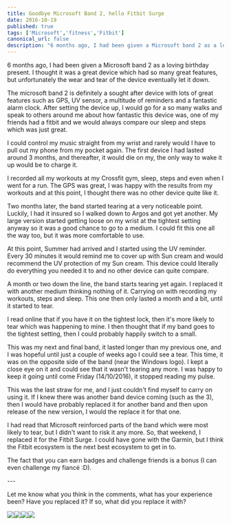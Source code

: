 ```yaml
---
title: Goodbye Microsoft Band 2, hello Fitbit Surge
date: 2016-10-19
published: true
tags: ['Microsoft','fitness','Fitbit']
canonical_url: false
description: "6 months ago, I had been given a Microsoft band 2 as a loving birthday present. I thought it was a great device which had so many great features, but unfortunately the wear and tear of the device eventually let it down."
---
```


6 months ago, I had been given a Microsoft band 2 as a loving birthday present. I thought it was a great device which had so many great features, but unfortunately the wear and tear of the device eventually let it down.

The microsoft band 2 is definitely a sought after device with lots of great features such as GPS, UV sensor, a multitude of reminders and a fantastic alarm clock. After setting the device up, I would go for a so many walks and speak to others around me about how fantastic this device was, one of my friends had a fitbit and we would always compare our sleep and steps which was just great.

I could control my music straight from my wrist and rarely would I have to pull out my phone from my pocket again. The first device I had lasted around 3 months, and thereafter, it would die on my, the only way to wake it up would be to charge it.

I recorded all my workouts at my Crossfit gym, sleep, steps and even when I went for a run. The GPS was great, I was happy with the results from my workouts and at this point, I thought there was no other device quite like it.

Two months later, the band started tearing at a very noticeable point. Luckily, I had it insured so I walked down to Argos and got yet another. My large version started getting loose on my wrist at the tightest setting anyway so it was a good chance to go to a medium. I could fit this one all the way too, but it was more comfortable to use.

At this point, Summer had arrived and I started using the UV reminder. Every 30 minutes it would remind me to cover up with Sun cream and would recommend the UV protection of my Sun cream. This device could literally do everything you needed it to and no other device can quite compare.

A month or two down the line, the band starts tearing yet again. I replaced it with another medium thinking nothing of it. Carrying on with recording my workouts, steps and sleep. This one then only lasted a month and a bit, until it started to tear.

I read online that if you have it on the tightest lock, then it's more likely to tear which was happening to mine. I then thought that if my band goes to the tightest setting, then I could probably happily switch to a small.

This was my next and final band, it lasted longer than my previous one, and I was hopeful until just a couple of weeks ago I could see a tear. This time, it was on the opposite side of the band (near the Windows logo). I kept a close eye on it and could see that it wasn't tearing any more. I was happy to keep it going until come Friday (14/10/2016), it stopped reading my pulse.

This was the last straw for me, and I just couldn't find myself to carry on using it. If I knew there was another band device coming (such as the 3), then I would have probably replaced it for another band and then upon release of the new version, I would the replace it for that one.

I had read that Microsoft reinforced parts of the band which were most likely to tear, but I didn't want to risk it any more. So, that weekend, I replaced it for the Fitbit Surge. I could have gone with the Garmin, but I think the Fitbit ecosystem is the next best ecosystem to get in to.

The fact that you can earn badges and challenge friends is a bonus (I can even challenge my fiancé :D).

\---

Let me know what you think in the comments, what has your experience been? Have you replaced it? If so, what did you replace it with?

[![](https://ws-eu.amazon-adsystem.com/widgets/q?_encoding=UTF8&ASIN=B01600EFHC&Format=_SL160_&ID=AsinImage&MarketPlace=GB&ServiceVersion=20070822&WS=1&tag=fitness0d08-21)](https://www.amazon.co.uk/Microsoft-Band-2-Medium-Black/dp/B01600EFHC/ref=as_li_ss_il?ie=UTF8&qid=1476821888&sr=8-1&keywords=microsoft+band+2&linkCode=li2&tag=fitness0d08-21&linkId=a8dd2d993148bc3045fe00ac9c698bbe)![](https://ir-uk.amazon-adsystem.com/e/ir?t=fitness0d08-21&l=li2&o=2&a=B01600EFHC)[![](https://ws-eu.amazon-adsystem.com/widgets/q?_encoding=UTF8&ASIN=B00P9P6ZDW&Format=_SL160_&ID=AsinImage&MarketPlace=GB&ServiceVersion=20070822&WS=1&tag=fitness0d08-21)](https://www.amazon.co.uk/Fitbit-Surge-Ultimate-Fitness-Super/dp/B00P9P6ZDW/ref=as_li_ss_il?s=sports&ie=UTF8&qid=1476821952&sr=1-4&keywords=fitbit+surge&linkCode=li2&tag=fitness0d08-21&linkId=1d8e2f83a289cb2844e27294393a5baa)![](https://ir-uk.amazon-adsystem.com/e/ir?t=fitness0d08-21&l=li2&o=2&a=B00P9P6ZDW)
